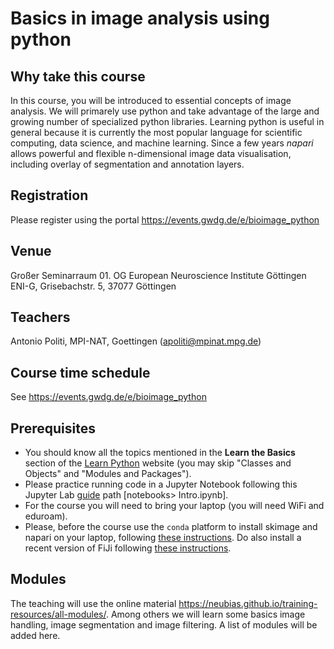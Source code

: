 # Basics in image analysis using python

## Why take this course
In this course, you will be introduced to essential concepts of image analysis. We will primarely use python and take advantage 
of the large and growing number of specialized python libraries. Learning python is useful in general because it is currently the most popular language 
for scientific computing, data science, and machine learning. Since a few years *napari* allows powerful and flexible n-dimensional image data visualisation, 
including overlay of segmentation and annotation layers.

## Registration
Please register using the portal https://events.gwdg.de/e/bioimage_python

## Venue

Großer Seminarraum 01. OG
European Neuroscience Institute Göttingen
ENI-G, Grisebachstr. 5, 37077 Göttingen

## Teachers
Antonio Politi, MPI-NAT, Goettingen (apoliti@mpinat.mpg.de)

## Course time schedule

See https://events.gwdg.de/e/bioimage_python



## Prerequisites
* You should know all the topics mentioned in the **Learn the Basics** section of the [Learn Python](https://www.learnpython.org/en/Welcome) website (you may skip "Classes and Objects" and "Modules and Packages").
* Please practice running code in a Jupyter Notebook following this Jupyter Lab [guide](https://jupyter.org/try-jupyter/lab/) path [notebooks> Intro.ipynb]. 
* For the course you will need to bring your laptop (you will need WiFi and eduroam).
* Please, before the course use the `conda` platform to install skimage and napari on your laptop, following [these instructions](https://neubias.github.io/training-resources/tool_installation/index.html#skimage_napari). Do also install a recent version of FiJi following [these instructions](https://neubias.github.io/training-resources/tool_installation/index.html#imagej).

## Modules
The teaching will use the online material https://neubias.github.io/training-resources/all-modules/. 
Among others we will learn some basics image handling, image segmentation and image filtering. A list of modules will be added here.
